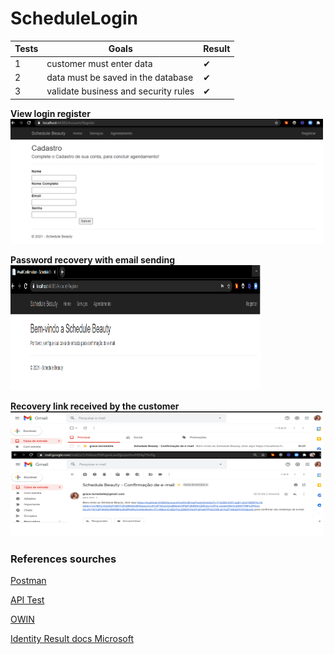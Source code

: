 # ScheduleLogin



| Tests      |Goals                                       | Result |
|------------|--------------------------------------------|--------|
|     1      |customer must enter data                    |   ✔   |
|     2      |data must be saved in the database          |   ✔   |
|     3      |validate business and security rules        |   ✔   |


**View login register**
<img src="/img/login.png" width="500" height="200">

**Password recovery with email sending**
<img src="/img/emailrecovery.png" width="400" height="200">

**Recovery link received by the customer**
<img src="/img/proofSendEmail.png" width="500" height="200">


### References sourches

[Postman](https://www.youtube.com/watch?v=cR_FqveTewo)

[API Test](https://reqres.in)

[OWIN](http://owin.org/)

[Identity Result docs Microsoft](https://docs.microsoft.com/en-us/dotnet/api/microsoft.aspnetcore.identity.identityresult?view=aspnetcore-5.0)
